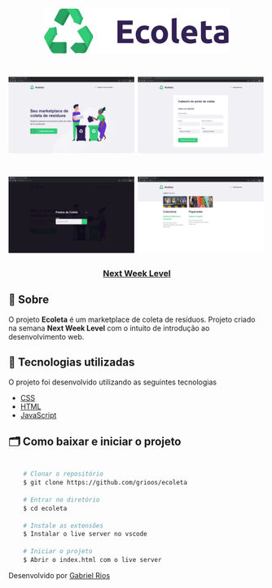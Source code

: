 <h1 align="center">
    <img src="/assets/logo.svg">
</h1>

<h1 width="100%">
    <img src="public/fullpg.PNG"  width="49%" height"100%">
    <img src="public/create-pointpg.PNG"  width="49%" height"100%">
</h1>

<h1 width="100%">
    <img src="public/modalpg.PNG" width="49%" height"100%">
    <img src="public/pontospg.PNG" width="49%" height"100%">
</h1>

<h3 align="center">
    <a href="https://nextlevelweek.com/inscricao/1?gclid=EAIaIQobChMIotuFiO_g6QIVBwiRCh0kcAbAEAAYASAAEgLgWPD_BwE">Next Week Level</a>
<h3 >

## 🔖 Sobre

O projeto **Ecoleta** é um marketplace de coleta de resíduos. Projeto criado na semana **Next Week Level** com o intuito de introdução ao desenvolvimento web.


## 🚀 Tecnologias utilizadas

O projeto foi desenvolvido utilizando as seguintes tecnologias

- [CSS](https://developer.mozilla.org/pt-BR/docs/Web/CSS)
- [HTML](https://developer.mozilla.org/pt-BR/docs/Web/HTML)
- [JavaScript](https://developer.mozilla.org/pt-BR/docs/Aprender/JavaScript)


## 🗂 Como baixar e iniciar o projeto

```bash

    # Clonar o repositório
    $ git clone https://github.com/grioos/ecoleta

    # Entrar no diretório
    $ cd ecoleta

    # Instale as extensões
    $ Instalar o live server no vscode
    
    # Iniciar o projeto
    $ Abrir o index.html com o live server
```

Desenvolvido por [Gabriel Rios](https://www.linkedin.com/in/grioos/)
